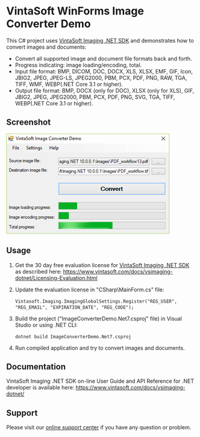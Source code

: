 # VintaSoft WinForms Image Converter Demo

This C# project uses <a href="https://www.vintasoft.com/vsimaging-dotnet-index.html">VintaSoft Imaging .NET SDK</a> and demonstrates how to convert images and documents:
* Convert all supported image and document file formats back and forth.
* Progress indicating: image loading/encoding, total. 
* Input file format: BMP, DICOM, DOC, DOCX, XLS, XLSX, EMF, GIF, Icon, JBIG2, JPEG, JPEG-LS, JPEG2000, PBM, PCX, PDF, PNG,  RAW, TGA, TIFF, WMF, WEBP(.NET Core 3.1 or higher).
* Output file format: BMP, DOCX (only for DOC), XLSX (only for XLS), GIF, JBIG2, JPEG, JPEG2000, PBM, PCX, PDF, PNG, SVG, TGA, TIFF, WEBP(.NET Core 3.1 or higher).


## Screenshot
<img src="vintasoft-image-converter-demo.png" title="VintaSoft Image Converter Demo">


## Usage
1. Get the 30 day free evaluation license for <a href="https://www.vintasoft.com/vsimaging-dotnet-index.html" target="_blank">VintaSoft Imaging .NET SDK</a> as described here: <a href="https://www.vintasoft.com/docs/vsimaging-dotnet/Licensing-Evaluation.html" target="_blank">https://www.vintasoft.com/docs/vsimaging-dotnet/Licensing-Evaluation.html</a>

2. Update the evaluation license in "CSharp\MainForm.cs" file:
   ```
   Vintasoft.Imaging.ImagingGlobalSettings.Register("REG_USER", "REG_EMAIL", "EXPIRATION_DATE", "REG_CODE");
   ```

3. Build the project ("ImageConverterDemo.Net7.csproj" file) in Visual Studio or using .NET CLI:
   ```
   dotnet build ImageConverterDemo.Net7.csproj
   ```

4. Run compiled application and try to convert images and documents.


## Documentation
VintaSoft Imaging .NET SDK on-line User Guide and API Reference for .NET developer is available here: https://www.vintasoft.com/docs/vsimaging-dotnet/


## Support
Please visit our <a href="https://myaccount.vintasoft.com/">online support center</a> if you have any question or problem.
